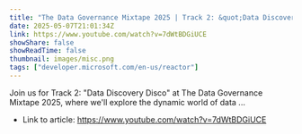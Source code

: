 ```yaml
---
title: "The Data Governance Mixtape 2025 | Track 2: &quot;Data Discovery Disco&quot; (70s Disco)"
date: 2025-05-07T21:01:34Z
link: https://www.youtube.com/watch?v=7dWtBDGiUCE
showShare: false
showReadTime: false
thumbnail: images/misc.png
tags: ["developer.microsoft.com/en-us/reactor"]
---
```

Join us for Track 2: "Data Discovery Disco" at The Data Governance Mixtape 2025, where we'll explore the dynamic world of data ...

- Link to article: https://www.youtube.com/watch?v=7dWtBDGiUCE